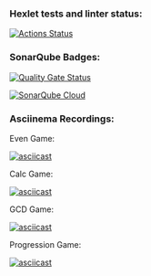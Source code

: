 ### Hexlet tests and linter status:
[![Actions Status](https://github.com/artmper/java-project-61/actions/workflows/hexlet-check.yml/badge.svg)](https://github.com/artmper/java-project-61/actions)
### SonarQube Badges:
[![Quality Gate Status](https://sonarcloud.io/api/project_badges/measure?project=artmper_java-project-61&metric=alert_status)](https://sonarcloud.io/summary/new_code?id=artmper_java-project-61)

[![SonarQube Cloud](https://sonarcloud.io/images/project_badges/sonarcloud-light.svg)](https://sonarcloud.io/summary/new_code?id=artmper_java-project-61)

### Asciinema Recordings:
Even Game:

[![asciicast](https://asciinema.org/a/9ET0xq4OJxyjpwxZvhglMroxB.svg)](https://asciinema.org/a/9ET0xq4OJxyjpwxZvhglMroxB)

Calc Game:

[![asciicast](https://asciinema.org/a/HXOnLZtyDBs1FfMUVJMXO6AVY.svg)](https://asciinema.org/a/HXOnLZtyDBs1FfMUVJMXO6AVY)

GCD Game:

[![asciicast](https://asciinema.org/a/lSeR07prIYr9UASiPiC8SsxzY.svg)](https://asciinema.org/a/lSeR07prIYr9UASiPiC8SsxzY)

Progression Game:

[![asciicast](https://asciinema.org/a/6lZ6FSxZLQZbObwywmVM7fYPE.svg)](https://asciinema.org/a/6lZ6FSxZLQZbObwywmVM7fYPE)
